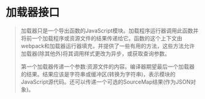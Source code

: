 # 加载器接口
> 加载器只是一个导出函数的JavaScript模块。加载程序运行器调用此函数并将前一个加载程序或资源文件的结果传递给它。函数的这个上下文由webpack和加载器运行器填充，并提供了一些有用的方法，这些方法允许加载器(除其他外)将其调用样式更改为异步，或获取查询参数。
> 
> 第一个加载器传递一个参数:资源文件的内容。编译器期望最后一个加载器的结果。结果应该是字符串或缓冲区(转换为字符串)，表示模块的JavaScript源代码。还可以传递一个可选的SourceMap结果(作为JSON对象)。